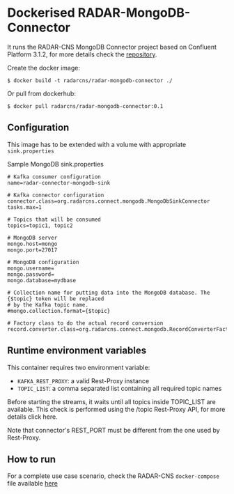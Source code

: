 # Dockerised RADAR-MongoDB-Connector

It runs the RADAR-CNS MongoDB Connector project based on Confluent Platform 3.1.2, for more details check the [repository](https://github.com/RADAR-CNS/RADAR-MongoDbConnector).

Create the docker image:
```
$ docker build -t radarcns/radar-mongodb-connector ./
```

Or pull from dockerhub:
```
$ docker pull radarcns/radar-mongodb-connector:0.1
```

## Configuration

This image has to be extended with a volume with appropriate `sink.properties`

Sample MongoDB sink.properties
```
# Kafka consumer configuration
name=radar-connector-mongodb-sink

# Kafka connector configuration
connector.class=org.radarcns.connect.mongodb.MongoDbSinkConnector
tasks.max=1

# Topics that will be consumed
topics=topic1, topic2

# MongoDB server
mongo.host=mongo
mongo.port=27017

# MongoDB configuration
mongo.username=
mongo.password=
mongo.database=mydbase

# Collection name for putting data into the MongoDB database. The {$topic} token will be replaced
# by the Kafka topic name.
#mongo.collection.format={$topic}

# Factory class to do the actual record conversion
record.converter.class=org.radarcns.connect.mongodb.RecordConverterFactoryRadar
```

## Runtime environment variables

This container requires two environment variable:

- `KAFKA_REST_PROXY`: a valid Rest-Proxy instance
- `TOPIC_LIST`: a comma separated list containing all required topic names

Before starting the streams, it waits until all topics inside TOPIC_LIST are available. This check is performed using the /topic Rest-Proxy API, for more details click here.

Note that connector's REST_PORT must be different from the one used by Rest-Proxy.

## How to run

For a complete use case scenario, check the RADAR-CNS `docker-compose` file available [here](https://github.com/RADAR-CNS/RADAR-Docker/blob/backend-integration/dcompose-stack/radar-cp-hadoop-stack/docker-compose.yml)
